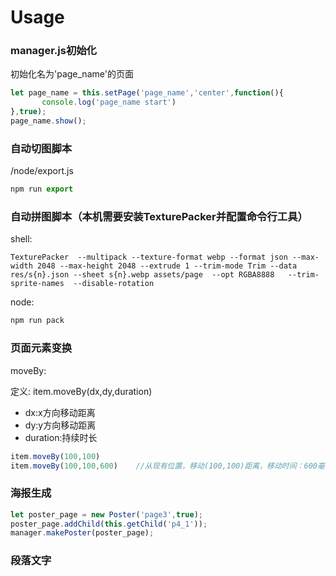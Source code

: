 # Usage

### manager.js初始化
初始化名为'page_name'的页面
```javascript
let page_name = this.setPage('page_name','center',function(){
       console.log('page_name start')
},true);
page_name.show();
```

### 自动切图脚本
/node/export.js
```javascript
npm run export
```

### 自动拼图脚本（本机需要安装TexturePacker并配置命令行工具）
shell:
```shell
TexturePacker  --multipack --texture-format webp --format json --max-width 2048 --max-height 2048 --extrude 1 --trim-mode Trim --data res/s{n}.json --sheet s{n}.webp assets/page  --opt RGBA8888   --trim-sprite-names  --disable-rotation
```
node:
```javascript
npm run pack
```

### 页面元素变换
moveBy:

定义:
item.moveBy(dx,dy,duration)
- dx:x方向移动距离
- dy:y方向移动距离
- duration:持续时长
```javascript
item.moveBy(100,100)
item.moveBy(100,100,600)    //从现有位置，移动(100,100)距离，移动时间：600毫秒
```

### 海报生成
```javascript
let poster_page = new Poster('page3',true);
poster_page.addChild(this.getChild('p4_1'));
manager.makePoster(poster_page);
```

### 段落文字
```javascript
```
